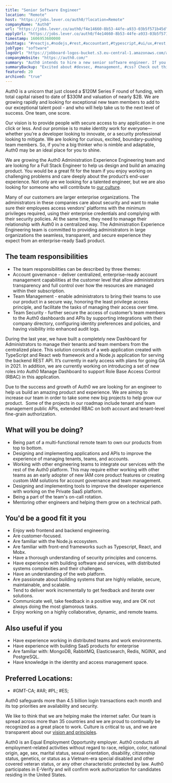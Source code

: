 ```yaml
---
title: "Senior Software Engineer"
location: "Remote"
host: "https://jobs.lever.co/auth0/?location=Remote"
companyName: "Auth0"
url: "https://jobs.lever.co/auth0/f4e14660-8b53-44fe-a933-03b5f571b45d"
applyUrl: "https://jobs.lever.co/auth0/f4e14660-8b53-44fe-a933-03b5f571b45d/apply"
timestamp: 1606953600000
hashtags: "#reactjs,#nodejs,#rest,#accountant,#typescript,#ui/ux,#rest,#redis,#postgresql"
jobType: "software"
logoUrl: "https://jobboard-logos-bucket.s3.eu-central-1.amazonaws.com/auth0"
companyWebsite: "https://auth0.com/"
summary: "Auth0 intends to hire a new senior software engineer. If you have designing and implementing applications and APIs to improve the experience of managing tenants, teams, and accounts, consider applying."
summaryBackup: "Excited about #devsec, #management, #css? Check out this job post!"
featured: 20
archived: "true"
---
```


Auth0 is a unicorn that just closed a $120M Series F round of funding, with total capital raised to date of $330M and valuation of nearly $2B. We are growing rapidly and looking for exceptional new team members to add to our exceptional talent pool - and who will help take us to the next level of success. One team, one score. 

Our vision is to provide people with secure access to any application in one click or less. And our promise is to make identity work for everyone—whether you’re a developer looking to innovate, or a security professional looking to mitigate. We are looking for curious, excited, boundary-pushing team members. So, if you’re a big thinker who is nimble and adaptable, Auth0 may be an ideal place for you to shine.

We are growing the Auth0 Administration Experience Engineering team and are looking for a Full Stack Engineer to help us design and build an amazing product. You would be a great fit for the team if you enjoy working on challenging problems and care deeply about the product’s end-user experience. Not only are we looking for a talented engineer, but we are also looking for someone who will contribute to [our culture](https://auth0.com/careers/culture).

Many of our customers are larger enterprise organizations. The administrators in these companies care about security and want to make sure their employees access vendors' platforms with the minimum privileges required, using their enterprise credentials and complying with their security policies. At the same time, they need to manage their relationship with Auth0 in a centralized way. The Administration Experience Engineering team is committed to providing administrators in large organizations the seamless, transparent, and secure experience they expect from an enterprise-ready SaaS product.

## The team responsibilities

*   The team responsibilities can be described by three themes:
*   Account governance - deliver centralized, enterprise-ready account management capabilities at the customer level that allow administrators transparency and full control over how the resources are managed within their subscription.
*   Team Management - enable administrators to bring their teams to use our product in a secure way, honoring the least privilege access principle, and facilitate the tasks of managing their access over time.
*   Team Security - further secure the access of customer’s team members to the Auth0 dashboards and APIs by supporting integrations with their company directory, configuring identity preferences and policies, and having visibility into enhanced audit logs.

During the last year, we have built a completely new Dashboard for Administrators to manage their tenants and team members from the centralized place. This solution consists of a web application created with TypeScript and React web framework and a Node.js application for serving the backend REST API. It’s currently in early access with plans for going GA in 2021. In addition, we are currently working on introducing a set of new roles into Auth0 Manage Dashboard to support Role Base Access Control (RBAC) in this application.

Due to the success and growth of Auth0 we are looking for an engineer to help us build an amazing product and experience. We are aiming to increase our team in order to take some new big projects to help grow our product.  Some of the projects in our roadmap include tenant and team management public APIs, extended RBAC on both account and tenant-level fine-grain authorization.

## What will you be doing?

*   Being part of a multi-functional remote team to own our products from top to bottom.
*   Designing and implementing applications and APIs to improve the experience of managing tenants, teams, and accounts.
*   Working with other engineering teams to integrate our services with the rest of the Auth0 platform. This may require either working with other teams as an early adopter of new IAM core product features or creating custom IAM solutions for account governance and team management.
*   Designing and implementing tools to improve the developer experience with working on the Private SaaS platform.
*   Being a part of the team's on-call rotation.
*   Mentoring other engineers and helping them grow on a technical path.

## You'd be a good fit it you

*   Enjoy web frontend and backend engineering.
*   Are customer-focused.
*   Are familiar with the Node.js ecosystem.
*   Are familiar with front-end frameworks such as Typescript, React, and Mobx.
*   Have a thorough understanding of security principles and concerns.
*   Have experience with building software and services, with distributed systems complexities and their challenges.
*   Have an understanding of the web platform.
*   Are passionate about building systems that are highly reliable, secure, maintainable, and scalable.
*   Tend to deliver work incrementally to get feedback and iterate over solutions.
*   Communicate well, take feedback in a positive way, and are OK not always doing the most glamorous tasks.
*   Enjoy working on a highly collaborative, dynamic, and remote teams.

## Also useful if you

*   Have experience working in distributed teams and work environments.
*   Have experience with building SaaS products for enterprise 
*   Are familiar with: MongoDB, RabbitMQ, Elasticsearch, Redis, NGINX, and PostgreSQL.
*   Have knowledge in the identity and access management space.

## Preferred Locations:

*   #GMT-CA; #AR; #PL; #ES;

Auth0 safeguards more than 4.5 billion login transactions each month and its top priorities are availability and security.

We like to think that we are helping make the internet safer. Our team is spread across more than 35 countries and we are proud to continually be recognized as a great place to work. Culture is critical to us, and we are transparent about our [vision and principles](https://auth0.com/blog/the-developer-first-identity-platform-auth0-story-and-future). 

Auth0 is an Equal Employment Opportunity employer. Auth0 conducts all employment-related activities without regard to race, religion, color, national origin, age, sex, marital status, sexual orientation, disability, citizenship status, genetics, or status as a Vietnam-era special disabled and other covered veteran status, or any other characteristic protected by law. Auth0 participates in E-Verify and will confirm work authorization for candidates residing in the United States.
